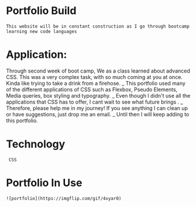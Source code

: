 # Portfolio Build
    This website will be in constant construction as I go through bootcamp learning new code languages

# Application:
   Through second week of boot camp, We as a class learned about advanced CSS.  This was a very complex task, with so much coming at you  at once.  Kinda like trying to take a drink from a firehose.
   _
   This portfolio used many of the different applications of CSS such as Flexbox, Pseudo Elements, Media queries, box styling and typography.
   _
   Even though I didn't use all the applications that CSS has to offer, I cant wait to see what future brings .
   _
   Therefore, please help me in my journey! If you see anything I can clean up or have suggestions, just drop me an email.
   _
   Until then I will keep adding to this portfolio.

   # Technology
     CSS

   # Portfolio In Use
    ![portfolio](https://imgflip.com/gif/4xyar0)
